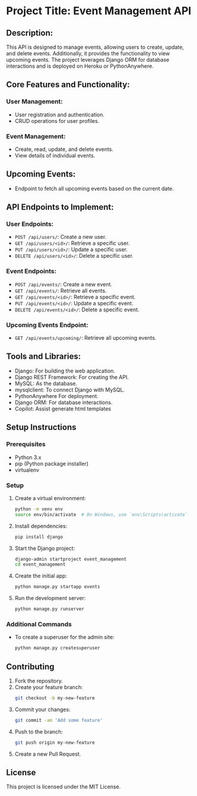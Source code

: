 # Project Title: Event Management API

## Description:
This API is designed to manage events, allowing users to create, update, and delete events. Additionally, it provides the functionality to view upcoming events. The project leverages Django ORM for database interactions and is deployed on Heroku or PythonAnywhere.

## Core Features and Functionality:
### User Management:
- User registration and authentication.
- CRUD operations for user profiles.
### Event Management:
- Create, read, update, and delete events.
- View details of individual events.
## Upcoming Events:
- Endpoint to fetch all upcoming events based on the current date.

## API Endpoints to Implement:
### User Endpoints:
- `POST /api/users/`: Create a new user.
- `GET /api/users/<id>/`: Retrieve a specific user.
- `PUT /api/users/<id>/`: Update a specific user.
- `DELETE /api/users/<id>/`: Delete a specific user.
### Event Endpoints:
- `POST /api/events/`: Create a new event.
- `GET /api/events/`: Retrieve all events.
- `GET /api/events/<id>/`: Retrieve a specific event.
- `PUT /api/events/<id>/`: Update a specific event.
- `DELETE /api/events/<id>/`: Delete a specific event. 
### Upcoming Events Endpoint:
- `GET /api/events/upcoming/`: Retrieve all upcoming events.

## Tools and Libraries:
- Django: For building the web application.
- Django REST Framework: For creating the API.
- MySQL: As the database.
- mysqlclient: To connect Django with MySQL.
- PythonAnywhere For deployment.
- Django ORM: For database interactions.
- Copilot: Assist generate html templates

## Setup Instructions

### Prerequisites
- Python 3.x
- pip (Python package installer)
- virtualenv

### Setup

1. Create a virtual environment:
    ```sh
    python -m venv env
    source env/bin/activate  # On Windows, use `env\Scripts\activate`
    ```

2. Install dependencies:
    ```sh
    pip install django
    ```

3. Start the Django project:
    ```sh
    django-admin startproject event_management
    cd event_management
    ```

4. Create the initial app:
    ```sh
    python manage.py startapp events
    ```

5. Run the development server:
    ```sh
    python manage.py runserver
    ```

### Additional Commands

- To create a superuser for the admin site:
    ```sh
    python manage.py createsuperuser
    ```

## Contributing

1. Fork the repository.
2. Create your feature branch:
    ```sh
    git checkout -b my-new-feature
    ```
3. Commit your changes:
    ```sh
    git commit -am 'Add some feature'
    ```
4. Push to the branch:
    ```sh
    git push origin my-new-feature
    ```
5. Create a new Pull Request.

## License
This project is licensed under the MIT License.
